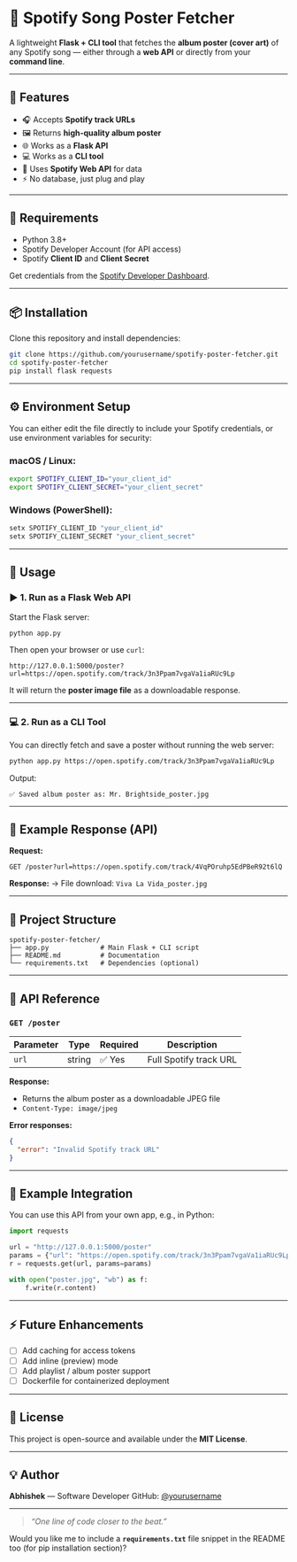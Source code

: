 # 🎵 Spotify Song Poster Fetcher

A lightweight **Flask + CLI tool** that fetches the **album poster (cover art)** of any Spotify song — either through a **web API** or directly from your **command line**.

---

## 🚀 Features

- 🎧 Accepts **Spotify track URLs**
- 🖼️ Returns **high-quality album poster**
- 🌐 Works as a **Flask API**
- 💻 Works as a **CLI tool**
- 🔐 Uses **Spotify Web API** for data
- ⚡ No database, just plug and play

---

## 🧰 Requirements

- Python 3.8+
- Spotify Developer Account (for API access)
- Spotify **Client ID** and **Client Secret**

Get credentials from the [Spotify Developer Dashboard](https://developer.spotify.com/dashboard).

---

## 📦 Installation

Clone this repository and install dependencies:

```bash
git clone https://github.com/yourusername/spotify-poster-fetcher.git
cd spotify-poster-fetcher
pip install flask requests
````

---

## ⚙️ Environment Setup

You can either edit the file directly to include your Spotify credentials,
or use environment variables for security:

### macOS / Linux:

```bash
export SPOTIFY_CLIENT_ID="your_client_id"
export SPOTIFY_CLIENT_SECRET="your_client_secret"
```

### Windows (PowerShell):

```bash
setx SPOTIFY_CLIENT_ID "your_client_id"
setx SPOTIFY_CLIENT_SECRET "your_client_secret"
```

---

## 🧪 Usage

### ▶️ 1. Run as a Flask Web API

Start the Flask server:

```bash
python app.py
```

Then open your browser or use `curl`:

```
http://127.0.0.1:5000/poster?url=https://open.spotify.com/track/3n3Ppam7vgaVa1iaRUc9Lp
```

It will return the **poster image file** as a downloadable response.

---

### 💻 2. Run as a CLI Tool

You can directly fetch and save a poster without running the web server:

```bash
python app.py https://open.spotify.com/track/3n3Ppam7vgaVa1iaRUc9Lp
```

Output:

```
✅ Saved album poster as: Mr. Brightside_poster.jpg
```

---

## 🧠 Example Response (API)

**Request:**

```
GET /poster?url=https://open.spotify.com/track/4VqPOruhp5EdPBeR92t6lQ
```

**Response:**
→ File download: `Viva La Vida_poster.jpg`

---

## 🧩 Project Structure

```
spotify-poster-fetcher/
├── app.py             # Main Flask + CLI script
├── README.md          # Documentation
└── requirements.txt   # Dependencies (optional)
```

---

## 🧱 API Reference

### `GET /poster`

| Parameter | Type   | Required | Description            |
| --------- | ------ | -------- | ---------------------- |
| `url`     | string | ✅ Yes    | Full Spotify track URL |

**Response:**

* Returns the album poster as a downloadable JPEG file
* `Content-Type: image/jpeg`

**Error responses:**

```json
{
  "error": "Invalid Spotify track URL"
}
```

---

## 🧤 Example Integration

You can use this API from your own app, e.g., in Python:

```python
import requests

url = "http://127.0.0.1:5000/poster"
params = {"url": "https://open.spotify.com/track/3n3Ppam7vgaVa1iaRUc9Lp"}
r = requests.get(url, params=params)

with open("poster.jpg", "wb") as f:
    f.write(r.content)
```

---

## ⚡ Future Enhancements

* [ ] Add caching for access tokens
* [ ] Add inline (preview) mode
* [ ] Add playlist / album poster support
* [ ] Dockerfile for containerized deployment

---

## 📝 License

This project is open-source and available under the **MIT License**.

---

## 💡 Author

**Abhishek** — Software Developer
GitHub: [@yourusername](https://github.com/yourusername)

---

> *“One line of code closer to the beat.”*

Would you like me to include a **`requirements.txt`** file snippet in the README too (for pip installation section)?
```

